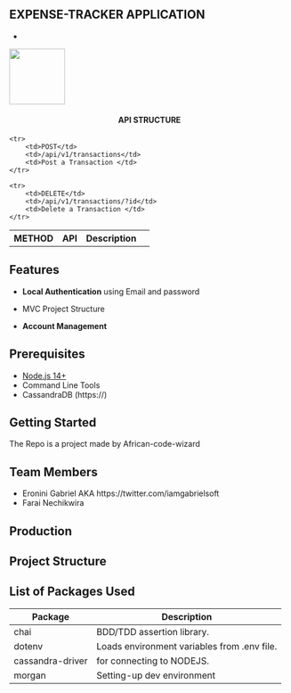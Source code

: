 

## EXPENSE-TRACKER APPLICATION
- 

<img src="Datasax_Hackerthon.png" width="100">
<h4 align="center">API STRUCTURE</h4>


<table style="width:100%">
    <tr>
        <th>METHOD</th>
        <th>API</th>
        <th>Description<th> 
    </tr>

    <tr>
        <td>POST</td>
        <td>/api/v1/transactions</td>
        <td>Post a Transaction </td>
    </tr>

    <tr>
        <td>DELETE</td>
        <td>/api/v1/transactions/?id</td>
        <td>Delete a Transaction </td>
    </tr>

    
</table>

Features
--------
- **Local Authentication** using Email and password 
- MVC Project Structure

- **Account Management**


Prerequisites
-------------
- [Node.js 14+](http://nodejs.org)
- Command Line Tools
- CassandraDB (https://)



Getting Started
---------------

The Repo is a project made by African-code-wizard 

Team Members
-------------
<ul>
    <li>Eronini Gabriel AKA https://twitter.com/iamgabrielsoft</li>
    <li>Farai Nechikwira</li>

</ul>




Production 
-----------



Project Structure
-----------------



List of Packages Used
----------------
| Package                         | Description                                                             |
| ------------------------------- | ------------------------------------------------------------------------|
| chai                            | BDD/TDD assertion library.                                              |
| dotenv                          | Loads environment variables from .env file.                             |
| cassandra-driver                | for connecting to NODEJS.                                               |
| morgan                          | Setting-up dev environment                                              |
   